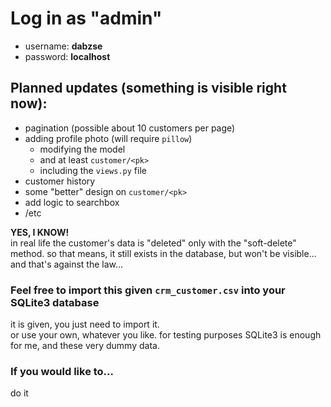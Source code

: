 # Log in as "admin"

- username: **dabzse**
- password: **localhost**

## Planned updates (something is visible right now):

- pagination (possible about 10 customers per page)
- adding profile photo (will require `pillow`)
  - modifying the model
  - and at least `customer/<pk>`
  - including the `views.py` file
- customer history
- some "better" design on `customer/<pk>`
- add logic to searchbox
- /etc

**YES, I KNOW!**\
in real life the customer's data is "deleted" only with the "soft-delete" method. so that means, it still exists in the database, but won't be visible... and that's against the law...

### Feel free to import this given `crm_customer.csv` into your SQLite3 database

it is given, you just need to import it.\
or use your own, whatever you like. for testing purposes SQLite3 is enough for me, and these very dummy data.

### If you would like to...

do it
